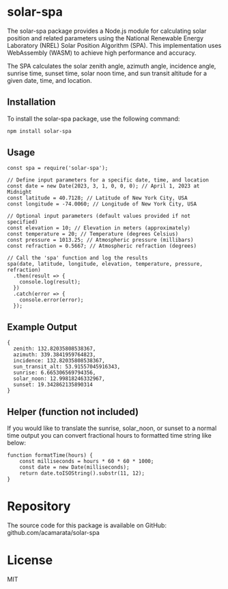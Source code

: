 # solar-spa

The solar-spa package provides a Node.js module for calculating solar position and related parameters using the National Renewable Energy Laboratory (NREL) Solar Position Algorithm (SPA). This implementation uses WebAssembly (WASM) to achieve high performance and accuracy.

The SPA calculates the solar zenith angle, azimuth angle, incidence angle, sunrise time, sunset time, solar noon time, and sun transit altitude for a given date, time, and location.

## Installation

To install the solar-spa package, use the following command:

```sh
npm install solar-spa
```

## Usage

```
const spa = require('solar-spa');

// Define input parameters for a specific date, time, and location
const date = new Date(2023, 3, 1, 0, 0, 0); // April 1, 2023 at Midnight
const latitude = 40.7128; // Latitude of New York City, USA
const longitude = -74.0060; // Longitude of New York City, USA

// Optional input parameters (default values provided if not specified)
const elevation = 10; // Elevation in meters (approximately)
const temperature = 20; // Temperature (degrees Celsius)
const pressure = 1013.25; // Atmospheric pressure (millibars)
const refraction = 0.5667; // Atmospheric refraction (degrees)

// Call the 'spa' function and log the results
spa(date, latitude, longitude, elevation, temperature, pressure, refraction)
  .then(result => {
    console.log(result);
  })
  .catch(error => {
    console.error(error);
  });
```

## Example Output

```
{
  zenith: 132.82035808538367,
  azimuth: 339.3841959764823,
  incidence: 132.82035808538367,
  sun_transit_alt: 53.91557045916343,
  sunrise: 6.665306569794356,
  solar_noon: 12.99818246332967,
  sunset: 19.342862135890314
}
```

## Helper (function not included)

If you would like to translate the sunrise, solar_noon, or sunset to a normal time output you can convert fractional hours to formatted time string like below:

```
function formatTime(hours) {
	const milliseconds = hours * 60 * 60 * 1000;
	const date = new Date(milliseconds);
	return date.toISOString().substr(11, 12);
}
```

# Repository
The source code for this package is available on GitHub: github.com/acamarata/solar-spa

# License
MIT
